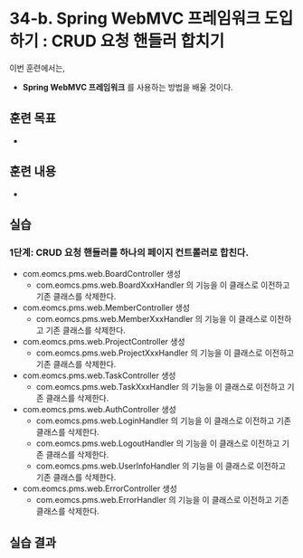 # 34-b. Spring WebMVC 프레임워크 도입하기 : CRUD 요청 핸들러 합치기


이번 훈련에서는,
- **Spring WebMVC 프레임워크** 를 사용하는 방법을 배울 것이다.

## 훈련 목표
- 
 
## 훈련 내용
-

## 실습 

### 1단계: CRUD 요청 핸들러를 하나의 페이지 컨트롤러로 합친다.

- com.eomcs.pms.web.BoardController 생성
    - com.eomcs.pms.web.BoardXxxHandler 의 기능을 이 클래스로 이전하고 기존 클래스를 삭제한다.
- com.eomcs.pms.web.MemberController 생성
    - com.eomcs.pms.web.MemberXxxHandler 의 기능을 이 클래스로 이전하고 기존 클래스를 삭제한다.
- com.eomcs.pms.web.ProjectController 생성
    - com.eomcs.pms.web.ProjectXxxHandler 의 기능을 이 클래스로 이전하고 기존 클래스를 삭제한다.
- com.eomcs.pms.web.TaskController 생성
    - com.eomcs.pms.web.TaskXxxHandler 의 기능을 이 클래스로 이전하고 기존 클래스를 삭제한다.
- com.eomcs.pms.web.AuthController 생성
    - com.eomcs.pms.web.LoginHandler 의 기능을 이 클래스로 이전하고 기존 클래스를 삭제한다.
    - com.eomcs.pms.web.LogoutHandler 의 기능을 이 클래스로 이전하고 기존 클래스를 삭제한다.
    - com.eomcs.pms.web.UserInfoHandler 의 기능을 이 클래스로 이전하고 기존 클래스를 삭제한다.
- com.eomcs.pms.web.ErrorController 생성
    - com.eomcs.pms.web.ErrorHandler 의 기능을 이 클래스로 이전하고 기존 클래스를 삭제한다.


## 실습 결과

